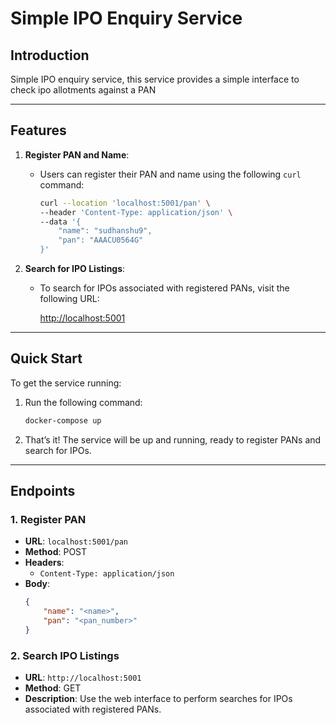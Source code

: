 # Simple IPO Enquiry Service

## Introduction
Simple IPO enquiry service, this service provides a simple interface to check ipo allotments against a PAN

---

## Features

1. **Register PAN and Name**:
   - Users can register their PAN and name using the following `curl` command:

     ```bash
     curl --location 'localhost:5001/pan' \
     --header 'Content-Type: application/json' \
     --data '{
         "name": "sudhanshu9",
         "pan": "AAACU0564G"
     }'
     ```

2. **Search for IPO Listings**:
   - To search for IPOs associated with registered PANs, visit the following URL:

     [http://localhost:5001](http://localhost:5001)

---

## Quick Start

To get the service running:

1. Run the following command:
   ```bash
   docker-compose up
   ```

2. That’s it! The service will be up and running, ready to register PANs and search for IPOs.

---

## Endpoints

### 1. Register PAN
- **URL**: `localhost:5001/pan`
- **Method**: POST
- **Headers**:
  - `Content-Type: application/json`
- **Body**:
  ```json
  {
      "name": "<name>",
      "pan": "<pan_number>"
  }
  ```

### 2. Search IPO Listings
- **URL**: `http://localhost:5001`
- **Method**: GET
- **Description**: Use the web interface to perform searches for IPOs associated with registered PANs.


